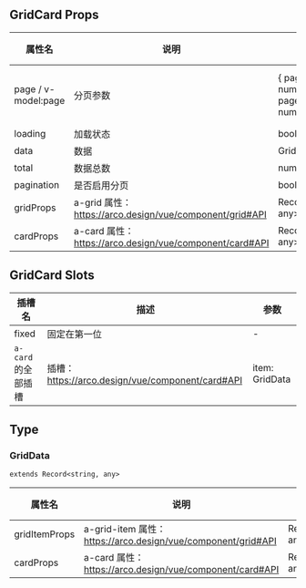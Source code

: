 ## GridCard Props

| 属性名              | 说明                                                      | 类型                                 | 必须 | 默认值                      |
| ------------------- | --------------------------------------------------------- | ------------------------------------ | ---- | --------------------------- |
| page / v-model:page | 分页参数                                                  | { pageNo: number, pageSize: number } |      | { pageNo: 1, pageSize: 20 } |
| loading             | 加载状态                                                  | boolean                              |      | false                       |
| data                | 数据                                                      | GridData[]                           |      | []                          |
| total               | 数据总数                                                  | number                               |      | 0                           |
| pagination          | 是否启用分页                                              | boolean                              |      | true                        |
| gridProps           | a-grid 属性：<https://arco.design/vue/component/grid#API> | Record<string, any>                  |      | -                           |
| cardProps           | a-card 属性：<https://arco.design/vue/component/card#API> | Record<string, any>                  |      | -                           |

## GridCard Slots

| 插槽名             | 描述                                               | 参数           |
| ------------------ | -------------------------------------------------- | -------------- |
| fixed              | 固定在第一位                                       | -              |
| `a-card`的全部插槽 | 插槽：<https://arco.design/vue/component/card#API> | item: GridData |

## Type

### GridData

`extends Record<string, any>`

| 属性名        | 说明                                                           | 类型                | 必须 |
| ------------- | -------------------------------------------------------------- | ------------------- | ---- |
| gridItemProps | a-grid-item 属性：<https://arco.design/vue/component/grid#API> | Record<string, any> |      |
| cardProps     | a-card 属性：<https://arco.design/vue/component/card#API>      | Record<string, any> |      |
